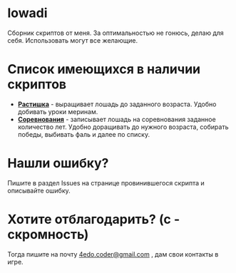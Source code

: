 # lowadi
Сборник скриптов от меня.
За оптимальностью не гонюсь, делаю для себя. Использовать могут все желающие.

# Список имеющихся в наличии скриптов
- **[Растишка](https://github.com/4eDo/lowadi/tree/main/GrowMe)** - выращивает лошадь до заданного возраста. Удобно добивать уроки меринам.
- **[Соревнования](https://github.com/4eDo/lowadi/tree/main/Cup)** - записывает лошадь на соревнования заданное количество лет. Удобно доращивать до нужного возраста, собирать победы, выбивать фаль и далее по списку.

# Нашли ошибку?
Пишите в раздел Issues на странице провинившегося скрипта и описывайте ошибку.

# Хотите отблагодарить? (с - скромность)
Тогда пишите на почту 4edo.coder@gmail.com , дам свои контакты в игре.
